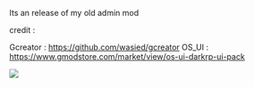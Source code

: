 Its an release of my old admin mod

credit : 

Gcreator : https://github.com/wasied/gcreator
OS_UI : https://www.gmodstore.com/market/view/os-ui-darkrp-ui-pack


![](https://upload.golden-dev.fr/u/LJJsLC.png)